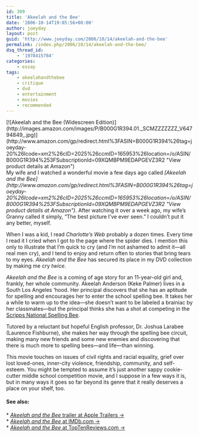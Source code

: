 ```yaml
---
id: 309
title: 'Akeelah and the Bee'
date: '2006-10-14T19:05:56+00:00'
author: joeyday
layout: post
guid: 'http://www.joeyday.com/2006/10/14/akeelah-and-the-bee'
permalink: /index.php/2006/10/14/akeelah-and-the-bee/
dsq_thread_id:
    - '1978415784'
categories:
    - essay
tags:
    - akeelahandthebee
    - critique
    - dvd
    - entertainment
    - movies
    - recommended
---
```


<div class="lpic">[![Akeelah and the Bee (Widescreen Edition)](http://images.amazon.com/images/P/B000G1R394.01._SCMZZZZZZZ_V64794849_.jpg)](http://www.amazon.com/gp/redirect.html%3FASIN=B000G1R394%26tag=joeyday-20%26lcode=xm2%26cID=2025%26ccmID=165953%26location=/o/ASIN/B000G1R394%253FSubscriptionId=09XQMBPM9EDAPGEVZ3R2 "View product details at Amazon")</div>My wife and I watched a wonderful movie a few days ago called <cite>[Akeelah and the Bee](http://www.amazon.com/gp/redirect.html%3FASIN=B000G1R394%26tag=joeyday-20%26lcode=xm2%26cID=2025%26ccmID=165953%26location=/o/ASIN/B000G1R394%253FSubscriptionId=09XQMBPM9EDAPGEVZ3R2 "View product details at Amazon")</cite>. After watching it over a week ago, my wife’s Granny called it simply, “The best picture I’ve ever seen.” I couldn’t put it any better, myself.

When I was a kid, I read <cite>Charlotte’s Web</cite> probably a dozen times. Every time I read it I cried when I got to the page where the spider dies. I mention this only to illustrate that I’m quick to cry (and I’m not ashamed to admit it—all real men cry), and I tend to enjoy and return often to stories that bring tears to my eyes. <cite>Akeelah and the Bee</cite> has secured its place in my DVD collection by making me cry *twice*.

<cite>Akeelah and the Bee</cite> is a coming of age story for an 11-year-old girl and, frankly, her whole community. Akeelah Anderson (Keke Palmer) lives in a South Los Angeles ‘hood. Her principal discovers that she has an aptitude for spelling and encourages her to enter the school spelling bee. It takes her a while to warm up to the idea—she doesn’t want to be labeled a brainiac by her classmates—but the principal thinks she has a shot at competing in the [Scripps National Spelling Bee](http://www.spellingbee.com).

Tutored by a reluctant but hopeful English professor, Dr. Joshua Larabee (Laurence Fishburne), she makes her way through the spelling bee circuit, making many new friends and some new enemies and discovering that there is much more to spelling bees—and life—than winning.

This movie touches on issues of civil rights and racial equality, grief over lost loved-ones, inner-city violence, friendship, community, and self-esteem. You might be tempted to assume it’s just another sappy cookie-cutter middle school competition movie, and I suppose in a few ways it is, but in many ways it goes so far beyond its genre that it really deserves a place on your shelf, too.

#### See also:

\* [<cite>Akeelah and the Bee</cite> trailer at Apple Trailers →](http://www.apple.com/trailers/lions_gate/akeelahandthebee/hd/)  
\* [<cite>Akeelah and the Bee</cite> at IMDb.com →](http://www.imdb.com/title/tt0437800/)  
\* [<cite>Akeelah and the Bee</cite> at TopTenReviews.com →](http://www.imdb.com/title/tt0437800/)